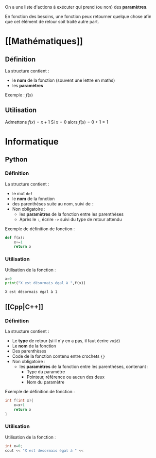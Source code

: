 On a une liste d'actions à exécuter qui prend (ou non) des **paramètres**.

En fonction des besoins, une fonction peux retourner quelque chose afin que cet élément de retour soit traité autre part.
# [[Mathématiques]]
## Définition
La structure contient :
- le **nom** de la fonction (souvent une lettre en maths)
- les **paramètres**

Exemple :
$f(x)$
## Utilisation
Admettons $f(x)=x+1$
Si $x=0$ alors $f(x)=0+1=1$
# Informatique
## Python
### Définition
La structure contient :
- le mot `def`
- le **nom** de la fonction
- des parenthèses suite au nom, suivi de `:`
- Non obligatoire :
	- les **paramètres** de la fonction entre les parenthèses
	- Après le `:`, écrire `->` suivi du type de retour attendu

Exemple de définition de fonction :
```python
def f(x):
	x+=1
	return x
```
### Utilisation
Utilisation de la fonction :
```python
x=0
print("X est désormais égal à ",f(x))
```
`X est désormais égal à 1`
## [[Cpp|C++]]
### Définition
La structure contient :
- Le **type** de retour (si il n'y en a pas, il faut écrire `void`)
- Le **nom** de la fonction
- Des parenthèses
- Code de la fonction contenu entre crochets `{}`
- Non obligatoire :
	- les **paramètres** de la fonction entre les parenthèses, contenant :
		- Type du paramètre
		- Pointeur, référence ou aucun des deux
		- Nom du paramètre

Exemple de définition de fonction :
```cpp
int f(int x){
	x=x+1
	return x
}
```
### Utilisation
Utilisation de la fonction :
```cpp
int x=0;
cout << "X est désormais égal à " << 
```
